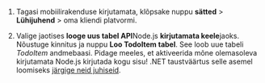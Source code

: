 
1. Tagasi mobiilirakenduse kirjutamata, klõpsake nuppu **sätted** > **Lühijuhend** > oma kliendi platvormi. 

2. Valige jaotises **looge uus tabel API**Node.js **kirjutamata keele**jaoks. Nõustuge kinnitus ja nuppu **Loo TodoItem tabel**. See loob uue tabeli *TodoItem* andmebaasi. Pidage meeles, et aktiveerida mõne olemasoleva kirjutamata Node.js kirjutada kogu sisu! .NET taustväärtus selle asemel loomiseks [järgige neid juhiseid](app-service-mobile-dotnet-backend-how-to-use-server-sdk.md#create-app).
